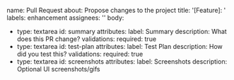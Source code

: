 name: Pull Request
about: Propose changes to the project
title: '[Feature]: ' 
labels: enhancement
assignees: ''
body:
  - type: textarea
    id: summary
    attributes:
      label: Summary
      description: What does this PR change?
    validations:
      required: true
  - type: textarea
    id: test-plan
    attributes:
      label: Test Plan
      description: How did you test this?
    validations:
      required: true
  - type: textarea
    id: screenshots
    attributes:
      label: Screenshots
      description: Optional UI screenshots/gifs
